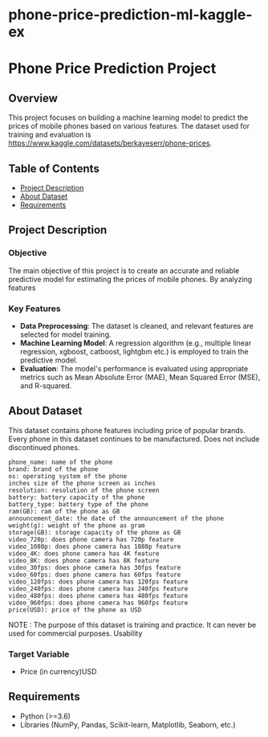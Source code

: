 # phone-price-prediction-ml-kaggle-ex

# Phone Price Prediction Project

## Overview

This project focuses on building a machine learning model to predict the prices of mobile phones based on various features. The dataset used for training and evaluation is https://www.kaggle.com/datasets/berkayeserr/phone-prices.

## Table of Contents

- [Project Description](#project-description)
- [About Dataset](#about-dataset)
- [Requirements](#requirements)

## Project Description

### Objective

The main objective of this project is to create an accurate and reliable predictive model for estimating the prices of mobile phones. By analyzing features
### Key Features

- **Data Preprocessing**: The dataset is cleaned, and relevant features are selected for model training.
- **Machine Learning Model**: A regression algorithm (e.g., multiple linear regression, xgboost, catboost, lightgbm etc.) is employed to train the predictive model.
- **Evaluation**: The model's performance is evaluated using appropriate metrics such as Mean Absolute Error (MAE), Mean Squared Error (MSE), and R-squared.

## About Dataset

This dataset contains phone features including price of popular brands. Every phone in this dataset continues to be manufactured. Does not include discontinued phones.

    phone_name: name of the phone
    brand: brand of the phone
    os: operating system of the phone
    inches size of the phone screen as inches
    resolution: resolution of the phone screen
    battery: battery capacity of the phone
    battery_type: battery type of the phone
    ram(GB): ram of the phone as GB
    announcement_date: the date of the announcement of the phone
    weight(g): weight of the phone as gram
    storage(GB): storage capacity of the phone as GB
    video_720p: does phone camera has 720p feature
    video_1080p: does phone camera has 1080p feature
    video_4K: does phone camera has 4K feature
    video_8K: does phone camera has 8K feature
    video_30fps: does phone camera has 30fps feature
    video_60fps: does phone camera has 60fps feature
    video_120fps: does phone camera has 120fps feature
    video_240fps: does phone camera has 240fps feature
    video_480fps: does phone camera has 480fps feature
    video_960fps: does phone camera has 960fps feature
    price(USD): price of the phone as USD

NOTE : The purpose of this dataset is training and practice. It can never be used for commercial purposes.
Usability

### Target Variable

- Price (in currency)USD

## Requirements

- Python (>=3.6)
- Libraries (NumPy, Pandas, Scikit-learn, Matplotlib, Seaborn, etc.)
